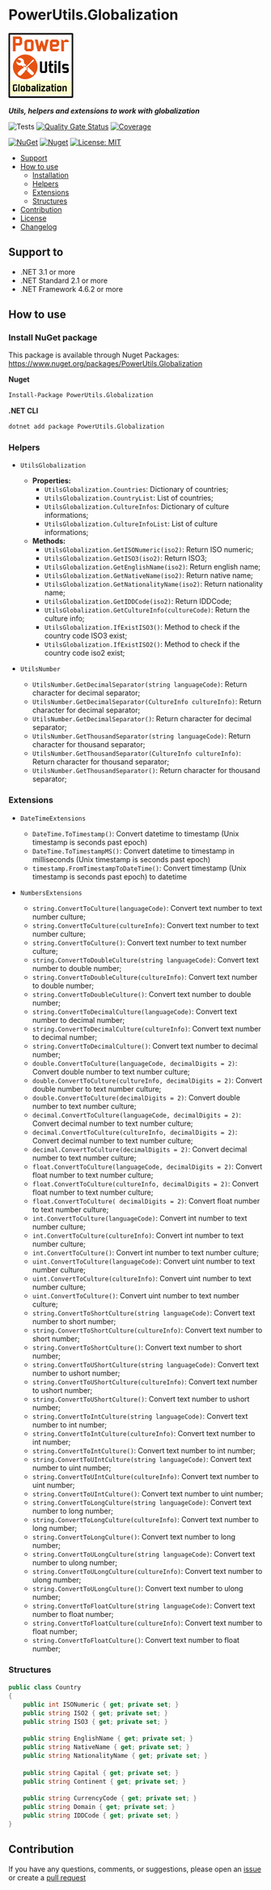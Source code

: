 # PowerUtils.Globalization

![Logo](https://raw.githubusercontent.com/TechNobre/PowerUtils.Globalization/main/assets/logo/logo_128x128.png)

***Utils, helpers and extensions to work with globalization***

![Tests](https://github.com/TechNobre/PowerUtils.Globalization/actions/workflows/test-project.yml/badge.svg)
[![Quality Gate Status](https://sonarcloud.io/api/project_badges/measure?project=TechNobre_PowerUtils.Globalization&metric=alert_status)](https://sonarcloud.io/summary/new_code?id=TechNobre_PowerUtils.Globalization)
[![Coverage](https://sonarcloud.io/api/project_badges/measure?project=TechNobre_PowerUtils.Globalization&metric=coverage)](https://sonarcloud.io/summary/new_code?id=TechNobre_PowerUtils.Globalization)

[![NuGet](https://img.shields.io/nuget/v/PowerUtils.Globalization.svg)](https://www.nuget.org/packages/PowerUtils.Globalization)
[![Nuget](https://img.shields.io/nuget/dt/PowerUtils.Globalization.svg)](https://www.nuget.org/packages/PowerUtils.Globalization)
[![License: MIT](https://img.shields.io/github/license/TechNobre/PowerUtils.Globalization.svg)](https://github.com/TechNobre/PowerUtils.Globalization/blob/main/LICENSE)


- [Support](#support-to)
- [How to use](#how-to-use)
    - [Installation](#installation)
    - [Helpers](#helpers)
    - [Extensions](#extensions)
    - [Structures](#structures)
- [Contribution](#contribution)
- [License](./LICENSE)
- [Changelog](./CHANGELOG.md)



## Support to <a name="support-to"></a>
- .NET 3.1 or more
- .NET Standard 2.1 or more
- .NET Framework 4.6.2 or more



## How to use <a name="how-to-use"></a>

### Install NuGet package <a name="installation"></a>
This package is available through Nuget Packages: https://www.nuget.org/packages/PowerUtils.Globalization

**Nuget**
```bash
Install-Package PowerUtils.Globalization
```

**.NET CLI**
```bash
dotnet add package PowerUtils.Globalization
```



### Helpers <a name="helpers"></a>
  - `UtilsGlobalization`
    - **Properties:**
      - `UtilsGlobalization.Countries`: Dictionary of countries;
      - `UtilsGlobalization.CountryList`: List of countries;
      - `UtilsGlobalization.CultureInfos`: Dictionary of culture informations;
      - `UtilsGlobalization.CultureInfoList`: List of culture informations;
    - **Methods:**
      - `UtilsGlobalization.GetISONumeric(iso2)`: Return ISO numeric;
      - `UtilsGlobalization.GetISO3(iso2)`: Return ISO3;
      - `UtilsGlobalization.GetEnglishName(iso2)`: Return english name;
      - `UtilsGlobalization.GetNativeName(iso2)`: Return native name;
      - `UtilsGlobalization.GetNationalityName(iso2)`: Return nationality name;
      - `UtilsGlobalization.GetIDDCode(iso2)`: Return IDDCode;
      - `UtilsGlobalization.GetCultureInfo(cultureCode)`: Return the culture info; 
      - `UtilsGlobalization.IfExistISO3()`: Method to check if the country code ISO3 exist;
      - `UtilsGlobalization.IfExistISO2()`: Method to check if the country code iso2 exist;

  - `UtilsNumber`
    - `UtilsNumber.GetDecimalSeparator(string languageCode)`: Return character for decimal separator;
    - `UtilsNumber.GetDecimalSeparator(CultureInfo cultureInfo)`: Return character for decimal separator;
    - `UtilsNumber.GetDecimalSeparator()`: Return character for decimal separator;
    - `UtilsNumber.GetThousandSeparator(string languageCode)`: Return character for thousand separator;
    - `UtilsNumber.GetThousandSeparator(CultureInfo cultureInfo)`: Return character for thousand separator;
    - `UtilsNumber.GetThousandSeparator()`: Return character for thousand separator;


### Extensions <a name="extensions"></a>
- `DateTimeExtensions`
  - `DateTime.ToTimestamp()`: Convert datetime to timestamp (Unix timestamp is seconds past epoch)
  - `DateTime.ToTimestampMS()`: Convert datetime to timestamp in milliseconds (Unix timestamp is seconds past epoch)
  - `timestamp.FromTimestampToDateTime()`: Convert timestamp (Unix timestamp is seconds past epoch) to datetime

- `NumbersExtensions`
  - `string.ConvertToCulture(languageCode)`: Convert text number to text number culture;
  - `string.ConvertToCulture(cultureInfo)`: Convert text number to text number culture;
  - `string.ConvertToCulture()`: Convert text number to text number culture;
  - `string.ConvertToDoubleCulture(string languageCode)`: Convert text number to double number;
  - `string.ConvertToDoubleCulture(cultureInfo)`: Convert text number to double number;
  - `string.ConvertToDoubleCulture()`: Convert text number to double number;
  - `string.ConvertToDecimalCulture(languageCode)`: Convert text number to decimal number;
  - `string.ConvertToDecimalCulture(cultureInfo)`: Convert text number to decimal number;
  - `string.ConvertToDecimalCulture()`: Convert text number to decimal number;
  - `double.ConvertToCulture(languageCode, decimalDigits = 2)`: Convert double number to text number culture;
  - `double.ConvertToCulture(cultureInfo, decimalDigits = 2)`: Convert double number to text number culture;
  - `double.ConvertToCulture(decimalDigits = 2)`: Convert double number to text number culture;
  - `decimal.ConvertToCulture(languageCode, decimalDigits = 2)`: Convert decimal number to text number culture;
  - `decimal.ConvertToCulture(cultureInfo, decimalDigits = 2)`: Convert decimal number to text number culture;
  - `decimal.ConvertToCulture(decimalDigits = 2)`: Convert decimal number to text number culture;
  - `float.ConvertToCulture(languageCode, decimalDigits = 2)`: Convert float number to text number culture;
  - `float.ConvertToCulture(cultureInfo, decimalDigits = 2)`: Convert float number to text number culture;
  - `float.ConvertToCulture( decimalDigits = 2)`: Convert float number to text number culture;
  - `int.ConvertToCulture(languageCode)`: Convert int number to text number culture;
  - `int.ConvertToCulture(cultureInfo)`: Convert int number to text number culture;
  - `int.ConvertToCulture()`: Convert int number to text number culture;
  - `uint.ConvertToCulture(languageCode)`: Convert uint number to text number culture;
  - `uint.ConvertToCulture(cultureInfo)`: Convert uint number to text number culture;
  - `uint.ConvertToCulture()`: Convert uint number to text number culture;
  - `string.ConvertToShortCulture(string languageCode)`: Convert text number to short number;
  - `string.ConvertToShortCulture(cultureInfo)`: Convert text number to short number;
  - `string.ConvertToShortCulture()`: Convert text number to short number;
  - `string.ConvertToUShortCulture(string languageCode)`: Convert text number to ushort number;
  - `string.ConvertToUShortCulture(cultureInfo)`: Convert text number to ushort number;
  - `string.ConvertToUShortCulture()`: Convert text number to ushort number;
  - `string.ConvertToIntCulture(string languageCode)`: Convert text number to int number;
  - `string.ConvertToIntCulture(cultureInfo)`: Convert text number to int number;
  - `string.ConvertToIntCulture()`: Convert text number to int number;
  - `string.ConvertToUIntCulture(string languageCode)`: Convert text number to uint number;
  - `string.ConvertToUIntCulture(cultureInfo)`: Convert text number to uint number;
  - `string.ConvertToUIntCulture()`: Convert text number to uint number;
  - `string.ConvertToLongCulture(string languageCode)`: Convert text number to long number;
  - `string.ConvertToLongCulture(cultureInfo)`: Convert text number to long number;
  - `string.ConvertToLongCulture()`: Convert text number to long number;
  - `string.ConvertToULongCulture(string languageCode)`: Convert text number to ulong number;
  - `string.ConvertToULongCulture(cultureInfo)`: Convert text number to ulong number;
  - `string.ConvertToULongCulture()`: Convert text number to ulong number;
  - `string.ConvertToFloatCulture(string languageCode)`: Convert text number to float number;
  - `string.ConvertToFloatCulture(cultureInfo)`: Convert text number to float number;
  - `string.ConvertToFloatCulture()`: Convert text number to float number;


### Structures <a name="structures"></a>
```csharp
public class Country
{
    public int ISONumeric { get; private set; }
    public string ISO2 { get; private set; }
    public string ISO3 { get; private set; }

    public string EnglishName { get; private set; }
    public string NativeName { get; private set; }
    public string NationalityName { get; private set; }

    public string Capital { get; private set; }
    public string Continent { get; private set; }

    public string CurrencyCode { get; private set; }
    public string Domain { get; private set; }
    public string IDDCode { get; private set; }
}
```



## Contribution <a name="contribution"></a>

If you have any questions, comments, or suggestions, please open an [issue](https://github.com/TechNobre/PowerUtils.Globalization/issues/new/choose) or create a [pull request](https://github.com/TechNobre/PowerUtils.Globalization/compare)
